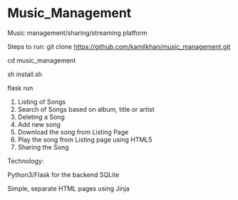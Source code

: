 # Music_Management

Music management/sharing/streaming platform

Steps to run:
git clone https://github.com/kamilkhan/music_management.git

cd music_management

sh install.sh

flask run

1. Listing of Songs
2. Search of Songs based on album, title or artist
3. Deleting a Song
4. Add new song
5. Download the song from Listing Page
6. Play the song from Listing page using HTML5
7. Sharing the Song

Technology:

Python3/Flask for the backend
SQLite

Simple, separate HTML pages using Jinja



